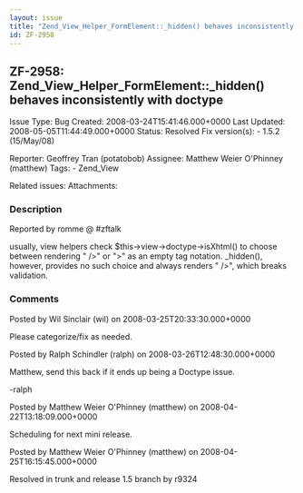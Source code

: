 ```yaml
---
layout: issue
title: "Zend_View_Helper_FormElement::_hidden() behaves inconsistently with doctype"
id: ZF-2958
---
```


ZF-2958: Zend\_View\_Helper\_FormElement::\_hidden() behaves inconsistently with doctype
----------------------------------------------------------------------------------------

 Issue Type: Bug Created: 2008-03-24T15:41:46.000+0000 Last Updated: 2008-05-05T11:44:49.000+0000 Status: Resolved Fix version(s): - 1.5.2 (15/May/08)
 
 Reporter:  Geoffrey Tran (potatobob)  Assignee:  Matthew Weier O'Phinney (matthew)  Tags: - Zend\_View
 
 Related issues: 
 Attachments: 
### Description

Reported by romme @ #zftalk

usually, view helpers check $this->view->doctype->isXhtml() to choose between rendering " />" or ">" as an empty tag notation. \_hidden(), however, provides no such choice and always renders " />", which breaks validation.

 

 

### Comments

Posted by Wil Sinclair (wil) on 2008-03-25T20:33:30.000+0000

Please categorize/fix as needed.

 

 

Posted by Ralph Schindler (ralph) on 2008-03-26T12:48:30.000+0000

Matthew, send this back if it ends up being a Doctype issue.

-ralph

 

 

Posted by Matthew Weier O'Phinney (matthew) on 2008-04-22T13:18:09.000+0000

Scheduling for next mini release.

 

 

Posted by Matthew Weier O'Phinney (matthew) on 2008-04-25T16:15:45.000+0000

Resolved in trunk and release 1.5 branch by r9324

 

 